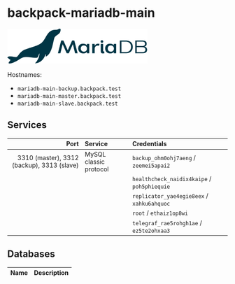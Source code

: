 # backpack-mariadb-main

![MariaDB](../../../doc/assets/logos/mariadb.png)

Hostnames:

- `mariadb-main-backup.backpack.test`
- `mariadb-main-master.backpack.test`
- `mariadb-main-slave.backpack.test`

## Services

| Port | Service | Credentials
| ---: | :------ | :----------
| 3310 (master), 3312 (backup), 3313 (slave) | MySQL classic protocol | `backup_ohm0ohj7aeng` / `zeemei5apai2`
| | | `healthcheck_naidix4kaipe` / `poh5phiequie`
| | | `replicator_yae4egie8eex` / `xahku6ahquoc`
| | | `root` / `ethaiz1op8wi`
| | | `telegraf_rae5rohgh1ae` / `ez5te2ohxaa3`

## Databases

| Name | Description
| :--- | :----------
